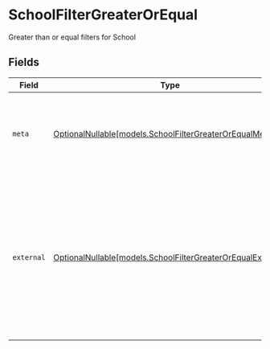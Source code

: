 # SchoolFilterGreaterOrEqual

Greater than or equal filters for School


## Fields

| Field                                                                                                                                                         | Type                                                                                                                                                          | Required                                                                                                                                                      | Description                                                                                                                                                   | Example                                                                                                                                                       |
| ------------------------------------------------------------------------------------------------------------------------------------------------------------- | ------------------------------------------------------------------------------------------------------------------------------------------------------------- | ------------------------------------------------------------------------------------------------------------------------------------------------------------- | ------------------------------------------------------------------------------------------------------------------------------------------------------------- | ------------------------------------------------------------------------------------------------------------------------------------------------------------- |
| `meta`                                                                                                                                                        | [OptionalNullable[models.SchoolFilterGreaterOrEqualMeta]](../models/schoolfiltergreaterorequalmeta.md)                                                        | :heavy_minus_sign:                                                                                                                                            | Metadata information for the School                                                                                                                           | {<br/>"createdAt": "2024-01-15T10:30:00Z",<br/>"updatedAt": "2024-01-15T10:30:00Z"<br/>}                                                                      |
| `external`                                                                                                                                                    | [OptionalNullable[models.SchoolFilterGreaterOrEqualExternal]](../models/schoolfiltergreaterorequalexternal.md)                                                | :heavy_minus_sign:                                                                                                                                            | External is a reusable object that can be used to store external information about the school from another system, used for third-party integration tracking. |                                                                                                                                                               |